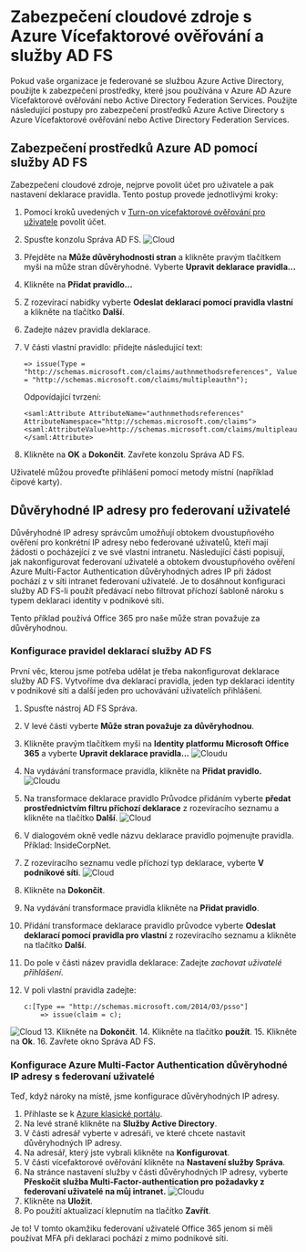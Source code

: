 <properties
    pageTitle="Zabezpečit cloudové zdroje s Azure MFA a služby AD FS"
    description="Tohle je stránka Azure Multi-Factor ověřování, který popisuje, jak začít s Azure MFA a AD FS v cloudu."
    services="multi-factor-authentication"
    documentationCenter=""
    authors="kgremban"
    manager="femila"
    editor="yossib"/>

<tags
    ms.service="multi-factor-authentication"
    ms.workload="identity"
    ms.tgt_pltfrm="na"
    ms.devlang="na"
    ms.topic="get-started-article"
    ms.date="10/14/2016"
    ms.author="kgremban"/>

# <a name="securing-cloud-resources-with-azure-multi-factor-authentication-and-ad-fs"></a>Zabezpečení cloudové zdroje s Azure Vícefaktorové ověřování a služby AD FS

Pokud vaše organizace je federované se službou Azure Active Directory, použijte k zabezpečení prostředky, které jsou používána v Azure AD Azure Vícefaktorové ověřování nebo Active Directory Federation Services. Použijte následující postupy pro zabezpečení prostředků Azure Active Directory s Azure Vícefaktorové ověřování nebo Active Directory Federation Services.

## <a name="secure-azure-ad-resources-using-ad-fs"></a>Zabezpečení prostředků Azure AD pomocí služby AD FS

Zabezpečení cloudové zdroje, nejprve povolit účet pro uživatele a pak nastavení deklarace pravidla. Tento postup provede jednotlivými kroky:

1. Pomocí kroků uvedených v [Turn-on vícefaktorové ověřování pro uživatele](active-directory/multi-factor-authentication-get-started-cloud.md#turn-on-multi-factor-authentication-for-users) povolit účet.
2. Spusťte konzolu Správa AD FS.
![Cloud](./media/multi-factor-authentication-get-started-adfs-cloud/adfs1.png)
3. Přejděte na **Může důvěryhodnosti stran** a klikněte pravým tlačítkem myši na může stran důvěryhodné. Vyberte **Upravit deklarace pravidla...**
4. Klikněte na **Přidat pravidlo...**
5. Z rozevírací nabídky vyberte **Odeslat deklarací pomocí pravidla vlastní** a klikněte na tlačítko **Další**.
6. Zadejte název pravidla deklarace.
7. V části vlastní pravidlo: přidejte následující text:

    ```
    => issue(Type = "http://schemas.microsoft.com/claims/authnmethodsreferences", Value = "http://schemas.microsoft.com/claims/multipleauthn");
    ```

    Odpovídající tvrzení:

    ```
    <saml:Attribute AttributeName="authnmethodsreferences" AttributeNamespace="http://schemas.microsoft.com/claims">
    <saml:AttributeValue>http://schemas.microsoft.com/claims/multipleauthn</saml:AttributeValue>
    </saml:Attribute>
    ```

8. Klikněte na **OK** a **Dokončit**. Zavřete konzolu Správa AD FS.

Uživatelé můžou proveďte přihlášení pomocí metody místní (například čipové karty).

## <a name="trusted-ips-for-federated-users"></a>Důvěryhodné IP adresy pro federovaní uživatelé
Důvěryhodné IP adresy správcům umožňují obtokem dvoustupňového ověření pro konkrétní IP adresy nebo federované uživatelů, kteří mají žádosti o pocházející z ve své vlastní intranetu. Následující části popisují, jak nakonfigurovat federovaní uživatelé a obtokem dvoustupňového ověření Azure Multi-Factor Authentication důvěryhodných adres IP při žádost pochází z v síti intranet federovaní uživatelé. Je to dosáhnout konfiguraci služby AD FS-li použít předávací nebo filtrovat příchozí šabloně nároku s typem deklaraci identity v podnikové síti.

Tento příklad používá Office 365 pro naše může stran považuje za důvěryhodnou.

### <a name="configure-the-ad-fs-claims-rules"></a>Konfigurace pravidel deklarací služby AD FS

První věc, kterou jsme potřeba udělat je třeba nakonfigurovat deklarace služby AD FS. Vytvoříme dva deklarací pravidla, jeden typ deklaraci identity v podnikové síti a další jeden pro uchovávání uživatelích přihlášení.

1. Spusťte nástroj AD FS Správa.
2. V levé části vyberte **Může stran považuje za důvěryhodnou**.
3. Klikněte pravým tlačítkem myši na **Identity platformu Microsoft Office 365** a vyberte **Upravit deklarace pravidla...** 
 ![Cloudu](./media/multi-factor-authentication-get-started-adfs-cloud/trustedip1.png)
4. Na vydávání transformace pravidla, klikněte na **Přidat pravidlo.** 
 ![Cloudu](./media/multi-factor-authentication-get-started-adfs-cloud/trustedip2.png)
5. Na transformace deklarace pravidlo Průvodce přidáním vyberte **předat prostřednictvím filtru příchozí deklarace** z rozevíracího seznamu a klikněte na tlačítko **Další**.
![Cloud](./media/multi-factor-authentication-get-started-adfs-cloud/trustedip3.png)
6. V dialogovém okně vedle názvu deklarace pravidlo pojmenujte pravidla. Příklad: InsideCorpNet.
7. Z rozevíracího seznamu vedle příchozí typ deklarace, vyberte **V podnikové síti**.
![Cloud](./media/multi-factor-authentication-get-started-adfs-cloud/trustedip4.png)
8. Klikněte na **Dokončit**.
9. Na vydávání transformace pravidla klikněte na **Přidat pravidlo**.
10. Přidání transformace deklarace pravidlo průvodce vyberte **Odeslat deklarací pomocí pravidla pro vlastní** z rozevíracího seznamu a klikněte na tlačítko **Další**.
11. Do pole v části název pravidla deklarace: Zadejte *zachovat uživatelé přihlášení*.
12. V poli vlastní pravidla zadejte:

        c:[Type == "http://schemas.microsoft.com/2014/03/psso"]
            => issue(claim = c);
![Cloud](./media/multi-factor-authentication-get-started-adfs-cloud/trustedip5.png)
13. Klikněte na **Dokončit**.
14. Klikněte na tlačítko **použít**.
15. Klikněte na **Ok**.
16. Zavřete okno Správa AD FS.



### <a name="configure-azure-multi-factor-authentication-trusted-ips-with-federated-users"></a>Konfigurace Azure Multi-Factor Authentication důvěryhodné IP adresy s federovaní uživatelé
Teď, když nároky na místě, jsme konfigurace důvěryhodných IP adresy.

1. Přihlaste se k [Azure klasické portálu](https://manage.windowsazure.com).
2. Na levé straně klikněte na **Služby Active Directory**.
3. V části adresář vyberte v adresáři, ve které chcete nastavit důvěryhodných IP adresy.
4. Na adresář, který jste vybrali klikněte na **Konfigurovat**.
5. V části vícefaktorové ověřování klikněte na **Nastavení služby Správa**.
6. Na stránce nastavení služby v části důvěryhodných IP adresy, vyberte **Přeskočit služba Multi-Factor-authentication pro požadavky z federovaní uživatelé na můj intranet.** 
 ![Cloudu](./media/multi-factor-authentication-get-started-adfs-cloud/trustedip6.png)
7. Klikněte na **Uložit**.
8. Po použití aktualizací klepnutím na tlačítko **Zavřít**.


Je to! V tomto okamžiku federovaní uživatelé Office 365 jenom si měli používat MFA při deklaraci pochází z mimo podnikové síti.
